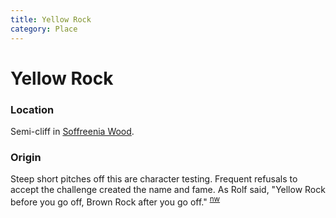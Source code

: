 ```yaml
---
title: Yellow Rock
category: Place
---
```

# Yellow Rock
### Location

Semi-cliff in [Soffreenia Wood](/Run/Soffreenia-Wood).

### Origin

Steep short pitches off this are character testing. Frequent refusals to accept the challenge created the name and fame. As Rolf said, "Yellow Rock before you go off, Brown Rock after you go off." <sup>[nw][]</sup>


[nw]: Names-Walt "Meany Names by Walter Little, 1984"
